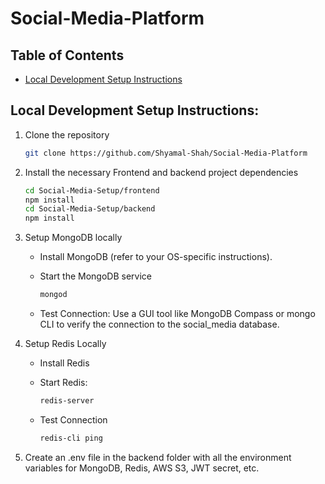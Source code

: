 # Social-Media-Platform

## Table of Contents

- [Local Development Setup Instructions](#local-development-setup-instructions)


## Local Development Setup Instructions:

1. Clone the repository

    ```bash
    git clone https://github.com/Shyamal-Shah/Social-Media-Platform
    ```

2. Install the necessary Frontend and backend project dependencies

    ```bash
    cd Social-Media-Setup/frontend
    npm install
    cd Social-Media-Setup/backend
    npm install
    ```

3. Setup MongoDB locally

    - Install MongoDB (refer to your OS-specific instructions).
    - Start the MongoDB service

        ```bash
        mongod
        ```

    - Test Connection: Use a GUI tool like MongoDB Compass or mongo CLI to verify the connection to the social_media database.

4. Setup Redis Locally

    - Install Redis
    - Start Redis:

        ```bash
        redis-server
        ```

    - Test Connection

        ```bash
        redis-cli ping
        ```

5. Create an .env file in the backend folder with all the environment variables for MongoDB, Redis, AWS S3, JWT secret, etc.
